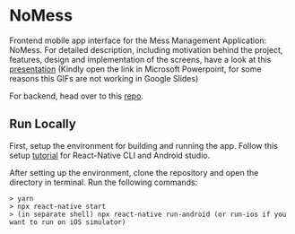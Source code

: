 # NoMess
Frontend mobile app interface for the Mess Management Application: NoMess. For detailed description, including motivation behind the project, features, design and implementation of the screens, have a look at this [presentation](https://drive.google.com/file/d/16A_ikZL_Q389AR9P6IaDk5Xn3ALhMQQV/view) (Kindly open the link in Microsoft Powerpoint, for some reasons this GIFs are not working in Google Slides)

For backend, head over to this [repo](https://github.com/prasunka/mess-management-server).


## Run Locally
First, setup the environment for building and running the app. Follow this setup [tutorial](https://reactnative.dev/docs/environment-setup) for React-Native CLI and Android studio.

After setting up the environment, clone the repository and open the directory in terminal. Run the following commands:
```
> yarn
> npx react-native start
> (in separate shell) npx react-native run-android (or run-ios if you want to run on iOS simulator)
```
